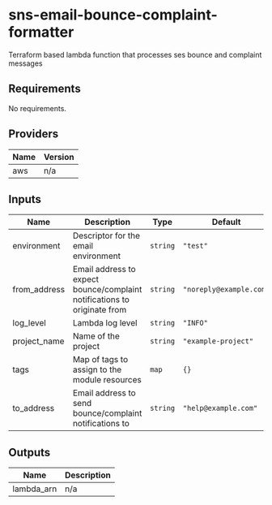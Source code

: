 # sns-email-bounce-complaint-formatter

Terraform based lambda function that processes ses bounce and complaint messages

<!-- BEGIN TFDOCS -->
## Requirements

No requirements.

## Providers

| Name | Version |
|------|---------|
| aws | n/a |

## Inputs

| Name | Description | Type | Default | Required |
|------|-------------|------|---------|:--------:|
| environment | Descriptor for the email environment | `string` | `"test"` | no |
| from\_address | Email address to expect bounce/complaint notifications to originate from | `string` | `"noreply@example.com"` | no |
| log\_level | Lambda log level | `string` | `"INFO"` | no |
| project\_name | Name of the project | `string` | `"example-project"` | no |
| tags | Map of tags to assign to the module resources | `map` | `{}` | no |
| to\_address | Email address to send bounce/complaint notifications to | `string` | `"help@example.com"` | no |

## Outputs

| Name | Description |
|------|-------------|
| lambda\_arn | n/a |

<!-- END TFDOCS -->
